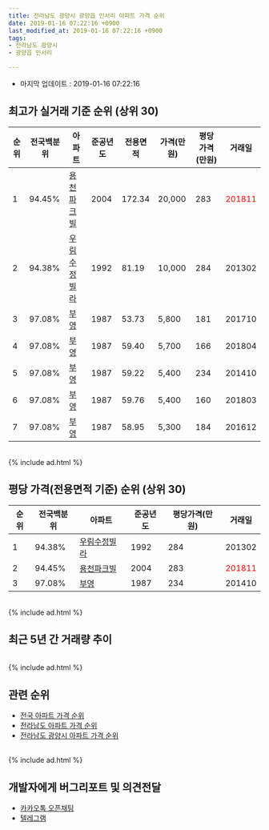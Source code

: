 ```yaml
---
title: 전라남도 광양시 광양읍 인서리 아파트 가격 순위
date: 2019-01-16 07:22:16 +0900
last_modified_at: 2019-01-16 07:22:16 +0900
tags:
- 전라남도 광양시
- 광양읍 인서리

---
```


* 마지막 업데이트 : 2019-01-16 07:22:16

## 최고가 실거래 기준 순위 (상위 30)


|순위|전국백분위|아파트|준공년도|전용면적|가격(만원)|평당가격(만원)|거래일|
|---|---|---|---|---|---|---|---|
|1|94.45%|[용천파크빌](https://search.naver.com/search.naver?query=%EC%A0%84%EB%9D%BC%EB%82%A8%EB%8F%84+%EA%B4%91%EC%96%91%EC%8B%9C+%EA%B4%91%EC%96%91%EC%9D%8D+%EC%9D%B8%EC%84%9C%EB%A6%AC+%EC%9A%A9%EC%B2%9C%ED%8C%8C%ED%81%AC%EB%B9%8C)|2004|172.34|20,000|283|<span style="color:red">201811</span>|
|2|94.38%|[우림수정빌라](https://search.naver.com/search.naver?query=%EC%A0%84%EB%9D%BC%EB%82%A8%EB%8F%84+%EA%B4%91%EC%96%91%EC%8B%9C+%EA%B4%91%EC%96%91%EC%9D%8D+%EC%9D%B8%EC%84%9C%EB%A6%AC+%EC%9A%B0%EB%A6%BC%EC%88%98%EC%A0%95%EB%B9%8C%EB%9D%BC)|1992|81.19|10,000|284|201302|
|3|97.08%|[부영](https://search.naver.com/search.naver?query=%EC%A0%84%EB%9D%BC%EB%82%A8%EB%8F%84+%EA%B4%91%EC%96%91%EC%8B%9C+%EA%B4%91%EC%96%91%EC%9D%8D+%EC%9D%B8%EC%84%9C%EB%A6%AC+%EB%B6%80%EC%98%81)|1987|53.73|5,800|181|201710|
|4|97.08%|[부영](https://search.naver.com/search.naver?query=%EC%A0%84%EB%9D%BC%EB%82%A8%EB%8F%84+%EA%B4%91%EC%96%91%EC%8B%9C+%EA%B4%91%EC%96%91%EC%9D%8D+%EC%9D%B8%EC%84%9C%EB%A6%AC+%EB%B6%80%EC%98%81)|1987|59.40|5,700|166|201804|
|5|97.08%|[부영](https://search.naver.com/search.naver?query=%EC%A0%84%EB%9D%BC%EB%82%A8%EB%8F%84+%EA%B4%91%EC%96%91%EC%8B%9C+%EA%B4%91%EC%96%91%EC%9D%8D+%EC%9D%B8%EC%84%9C%EB%A6%AC+%EB%B6%80%EC%98%81)|1987|59.22|5,400|234|201410|
|6|97.08%|[부영](https://search.naver.com/search.naver?query=%EC%A0%84%EB%9D%BC%EB%82%A8%EB%8F%84+%EA%B4%91%EC%96%91%EC%8B%9C+%EA%B4%91%EC%96%91%EC%9D%8D+%EC%9D%B8%EC%84%9C%EB%A6%AC+%EB%B6%80%EC%98%81)|1987|59.76|5,400|160|201803|
|7|97.08%|[부영](https://search.naver.com/search.naver?query=%EC%A0%84%EB%9D%BC%EB%82%A8%EB%8F%84+%EA%B4%91%EC%96%91%EC%8B%9C+%EA%B4%91%EC%96%91%EC%9D%8D+%EC%9D%B8%EC%84%9C%EB%A6%AC+%EB%B6%80%EC%98%81)|1987|58.95|5,300|184|201612|


<br>
{% include ad.html %}
<br>

## 평당 가격(전용면적 기준) 순위 (상위 30)


|순위|전국백분위|아파트|준공년도|평당가격(만원)|거래일|
|---|---|---|---|---|---|
|1|94.38%|[우림수정빌라](https://search.naver.com/search.naver?query=%EC%A0%84%EB%9D%BC%EB%82%A8%EB%8F%84+%EA%B4%91%EC%96%91%EC%8B%9C+%EA%B4%91%EC%96%91%EC%9D%8D+%EC%9D%B8%EC%84%9C%EB%A6%AC+%EC%9A%B0%EB%A6%BC%EC%88%98%EC%A0%95%EB%B9%8C%EB%9D%BC)|1992|284|201302|
|2|94.45%|[용천파크빌](https://search.naver.com/search.naver?query=%EC%A0%84%EB%9D%BC%EB%82%A8%EB%8F%84+%EA%B4%91%EC%96%91%EC%8B%9C+%EA%B4%91%EC%96%91%EC%9D%8D+%EC%9D%B8%EC%84%9C%EB%A6%AC+%EC%9A%A9%EC%B2%9C%ED%8C%8C%ED%81%AC%EB%B9%8C)|2004|283|<span style="color:red">201811</span>|
|3|97.08%|[부영](https://search.naver.com/search.naver?query=%EC%A0%84%EB%9D%BC%EB%82%A8%EB%8F%84+%EA%B4%91%EC%96%91%EC%8B%9C+%EA%B4%91%EC%96%91%EC%9D%8D+%EC%9D%B8%EC%84%9C%EB%A6%AC+%EB%B6%80%EC%98%81)|1987|234|201410|


<br>
{% include ad.html %}
<br>

## 최근 5년 간 거래량 추이


<div style="width:100%;">
    <canvas id="deal_progress" height="250"></canvas>
</div>

<script>
new Chart(document.getElementById("deal_progress"), {
    type: 'line',
    data: {
        labels: ['201401','201402','201403','201404','201405','201406','201407','201408','201409','201410','201411','201412','201501','201502','201503','201504','201505','201506','201507','201508','201509','201510','201511','201512','201601','201602','201603','201604','201605','201606','201607','201608','201609','201610','201611','201612','201701','201702','201703','201704','201705','201706','201707','201708','201709','201710','201711','201712','201801','201802','201803','201804','201805','201806','201807','201808','201809','201810','201811','201812','201901'],
        datasets: [{
            label: '실거래 수',
            pointRadius: 1,
            data: [2, 4, 6, 0, 1, 3, 4, 1, 4, 6, 1, 1, 1, 1, 3, 1, 3, 4, 4, 2, 1, 3, 3, 3, 0, 1, 3, 1, 4, 1, 4, 3, 2, 6, 0, 4, 7, 7, 3, 3, 3, 4, 0, 1, 6, 3, 1, 3, 4, 2, 4, 7, 3, 4, 1, 4, 3, 4, 7, 2, 2],
            borderColor: "rgba(255, 201, 14, 1)",
            backgroundColor: "rgba(255, 201, 14, 0.5)",
            fill: true,
        }]
    },
    options: {
        responsive: true,
        title: {
            display: true,
            text: '5년간 거래량 추이'
        },
        tooltips: {
            mode: 'index',
            intersect: false,
        },
        hover: {
            mode: 'nearest',
            intersect: true
        },
        scales: {
            xAxes: [{
                display: true,
                scaleLabel: {
                    display: true,
                    labelString: '년/월'
                }
            }],
            yAxes: [{
                display: true,
                ticks: {
                    suggestedMin: 0,
                },
                scaleLabel: {
                    display: true,
                    labelString: '실거래 수'
                }
            }]
        }
    }
});

</script>


<br>
{% include ad.html %}
<br>

## 관련 순위

- [전국 아파트 가격 순위](https://inasie.github.io/apt-ranking/전국)
- [전라남도 아파트 가격 순위](https://inasie.github.io/apt-ranking/전라남도)
- [전라남도 광양시 아파트 가격 순위](https://inasie.github.io/apt-ranking/전라남도-광양시)


<br>
{% include ad.html %}
<br>

## 개발자에게 버그리포트 및 의견전달

- [카카오톡 오픈채팅](https://open.kakao.com/o/gLJUAP4)
- [텔레그램](https://t.me/inasie)

